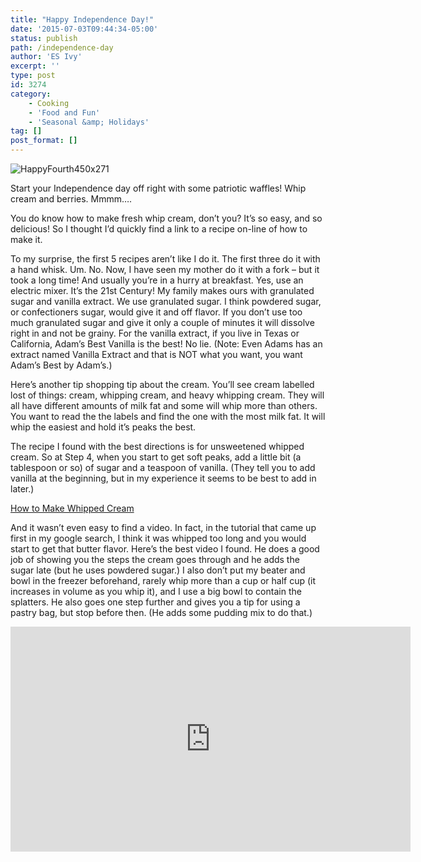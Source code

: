 ```yaml
---
title: "Happy Independence Day!"
date: '2015-07-03T09:44:34-05:00'
status: publish
path: /independence-day
author: 'ES Ivy'
excerpt: ''
type: post
id: 3274
category:
    - Cooking
    - 'Food and Fun'
    - 'Seasonal &amp; Holidays'
tag: []
post_format: []
---
```

![HappyFourth450x271](/uploads/2014/07/HappyFourth450x271.jpg)

Start your Independence day off right with some patriotic waffles! Whip cream and berries. Mmmm….

You do know how to make fresh whip cream, don’t you? It’s so easy, and so delicious! So I thought I’d quickly find a link to a recipe on-line of how to make it.

To my surprise, the first 5 recipes aren’t like I do it. The first three do it with a hand whisk. Um. No. Now, I have seen my mother do it with a fork – but it took a long time! And usually you’re in a hurry at breakfast. Yes, use an electric mixer. It’s the 21st Century! My family makes ours with granulated sugar and vanilla extract. We use granulated sugar. I think powdered sugar, or confectioners sugar, would give it and off flavor. If you don’t use too much granulated sugar and give it only a couple of minutes it will dissolve right in and not be grainy. For the vanilla extract, if you live in Texas or California, Adam’s Best Vanilla is the best! No lie. (Note: Even Adams has an extract named Vanilla Extract and that is NOT what you want, you want Adam’s Best by Adam’s.)

Here’s another tip shopping tip about the cream. You’ll see cream labelled lost of things: cream, whipping cream, and heavy whipping cream. They will all have different amounts of milk fat and some will whip more than others. You want to read the the labels and find the one with the most milk fat. It will whip the easiest and hold it’s peaks the best.

The recipe I found with the best directions is for unsweetened whipped cream. So at Step 4, when you start to get soft peaks, add a little bit (a tablespoon or so) of sugar and a teaspoon of vanilla. (They tell you to add vanilla at the beginning, but in my experience it seems to be best to add in later.)

[How to Make Whipped Cream](http://www.thekitchn.com/how-to-make-whipped-cream-cooking-lessons-from-the-kitchn-102056)

And it wasn’t even easy to find a video. In fact, in the tutorial that came up first in my google search, I think it was whipped too long and you would start to get that butter flavor. Here’s the best video I found. He does a good job of showing you the steps the cream goes through and he adds the sugar late (but he uses powdered sugar.) I also don’t put my beater and bowl in the freezer beforehand, rarely whip more than a cup or half cup (it increases in volume as you whip it), and I use a big bowl to contain the splatters. He also goes one step further and gives you a tip for using a pastry bag, but stop before then. (He adds some pudding mix to do that.)

<span class="embed-youtube" style="text-align:center; display: block;"><iframe allowfullscreen="true" class="youtube-player" height="360" src="https://www.youtube.com/embed/Zbh9rLHGq7E?version=3&rel=1&fs=1&autohide=2&showsearch=0&showinfo=1&iv_load_policy=1&wmode=transparent" style="border:0;" width="640"></iframe></span>